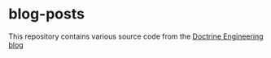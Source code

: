 # blog-posts

This repository contains various source code from the [Doctrine Engineering blog](https://medium.com/doctrine/engineering/home)
